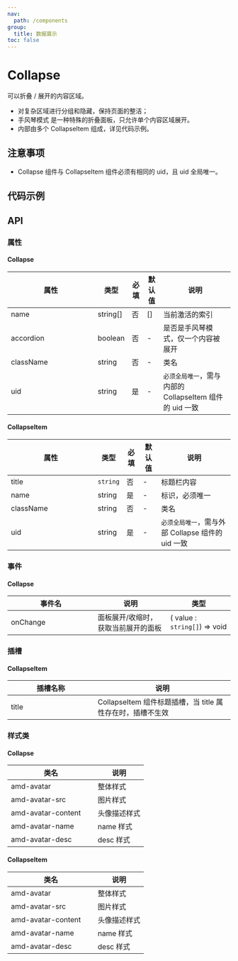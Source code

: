 ```yaml
---
nav:
  path: /components
group:
  title: 数据展示
toc: false
---
```


# Collapse

可以折叠 / 展开的内容区域。

- 对复杂区域进行分组和隐藏，保持页面的整洁；
- 手风琴模式 是一种特殊的折叠面板，只允许单个内容区域展开。
- 内部由多个 CollapseItem 组成，详见代码示例。

## 注意事项

- Collapse 组件与 CollapseItem 组件必须有相同的 uid，且 uid 全局唯一。

## 代码示例

<code src='../../demo/pages/Collapse'></code>

## API

### 属性

#### Collapse
| 属性 | 类型 | 必填 | 默认值 | 说明 |
| -----|-----|-----|-----|----- |
| name | string[] | 否 | [] | 当前激活的索引 |
| accordion | boolean | 否 | - | 是否是手风琴模式，仅一个内容被展开 |
| className | string | 否 | - | 类名 |
| uid | string | 是 | - | `必须全局唯一`，需与内部的 CollapseItem 组件的 uid 一致 |

#### CollapseItem
| 属性 | 类型 | 必填 | 默认值 | 说明 |
| -----|-----|-----|-----|----- |
| title | `string` | 否 | - | 标题栏内容 |
| name | string | 是 | - | 标识，必须唯一 |
| className | string | 否 | - | 类名 |
| uid | string | 是 | - | `必须全局唯一`，需与外部 Collapse 组件的 uid 一致  |

### 事件
#### Collapse
| 事件名 | 说明 | 类型 |
| -----|-----|-----|
| onChange | 面板展开/收缩时，获取当前展开的面板 | ( value : `string[]`) => void |

### 插槽
#### CollapseItem
| 插槽名称 | 说明 |
| -----|-----|
| title | CollapseItem 组件标题插槽，当 title 属性存在时，插槽不生效 |

### 样式类
#### Collapse
| 类名 | 说明 |
| -----|-----|
| amd-avatar | 整体样式 |
| amd-avatar-src | 图片样式 |
| amd-avatar-content | 头像描述样式 |
| amd-avatar-name | name 样式 |
| amd-avatar-desc | desc 样式 |

#### CollapseItem
| 类名 | 说明 |
| -----|-----|
| amd-avatar | 整体样式 |
| amd-avatar-src | 图片样式 |
| amd-avatar-content | 头像描述样式 |
| amd-avatar-name | name 样式 |
| amd-avatar-desc | desc 样式 |

<style> 
table th:first-of-type { width: 180px; } 
.__dumi-default-layout-content article table:first-of-type th:nth-of-type(2)  {
    width: 140px
} 
.__dumi-default-layout-content article table:first-of-type th:nth-of-type(3)  {
    width: 30px
} 
.__dumi-default-layout-content article table:first-of-type th:nth-of-type(4)  {
    width: 50px
} 
.__dumi-default-layout-content article table:nth-of-type(2) th:nth-of-type(2)  {
    width: 140px
} 
.__dumi-default-layout-content article table:nth-of-type(2) th:nth-of-type(3)  {
    width: 30px
} 
.__dumi-default-layout-content article table:nth-of-type(2) th:nth-of-type(4)  {
    width: 50px
} 
</style> 